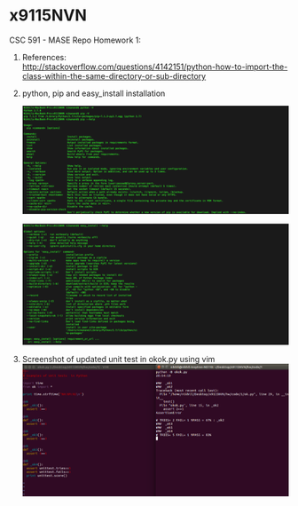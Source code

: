 # x9115NVN
CSC 591 - MASE Repo
Homework 1:

1. References:  
   http://stackoverflow.com/questions/4142151/python-how-to-import-the-class-within-the-same-directory-or-sub-directory 

2. python, pip and easy_install installation

   ![soemTExt](./images/Python-pip-help.png)

   ![soemTExt](./images/Easy_install.png)

3. Screenshot of updated unit test in okok.py using vim  
   ![soemTExt](./images/test_case.png)

